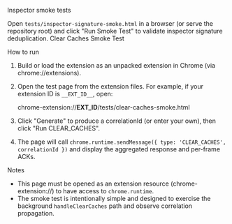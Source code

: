 Inspector smoke tests

Open `tests/inspector-signature-smoke.html` in a browser (or serve the repository root) and click "Run Smoke Test" to validate inspector signature deduplication.
Clear Caches Smoke Test

How to run

1. Build or load the extension as an unpacked extension in Chrome (via chrome://extensions).
2. Open the test page from the extension files. For example, if your extension ID is `__EXT_ID__`, open:

   chrome-extension://__EXT_ID__/tests/clear-caches-smoke.html

3. Click "Generate" to produce a correlationId (or enter your own), then click "Run CLEAR_CACHES".
4. The page will call `chrome.runtime.sendMessage({ type: 'CLEAR_CACHES', correlationId })` and display the aggregated response and per-frame ACKs.

Notes

- This page must be opened as an extension resource (chrome-extension://) to have access to `chrome.runtime`.
- The smoke test is intentionally simple and designed to exercise the background `handleClearCaches` path and observe correlation propagation.
